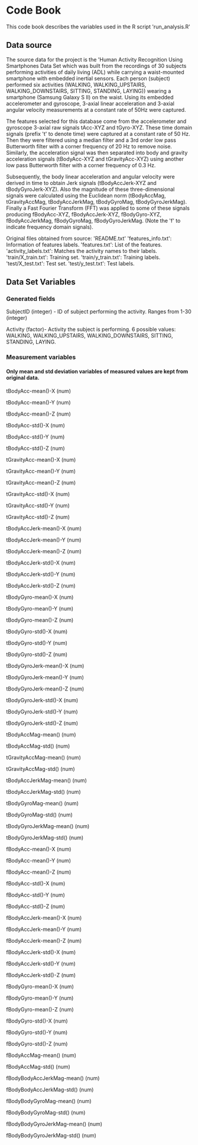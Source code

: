 # Code Book
This code book describes the variables used in the R script 'run_analysis.R'

## Data source
The source data for the project is the 'Human Activity Recognition Using Smartphones Data Set which was built from the recordings of 30 subjects performing activities of daily living (ADL) while carrying a waist-mounted smartphone with embedded inertial sensors. Each person (subject) performed six activities (WALKING, WALKING_UPSTAIRS, WALKING_DOWNSTAIRS, SITTING, STANDING, LAYING)) wearing a smartphone (Samsung Galaxy S II) on the waist. Using its embedded accelerometer and gyroscope, 3-axial linear acceleration and 3-axial angular velocity measurements at a constant rate of 50Hz were captured.

The features selected for this database come from the accelerometer and gyroscope 3-axial raw signals tAcc-XYZ and tGyro-XYZ. These time domain signals (prefix 't' to denote time) were captured at a constant rate of 50 Hz. Then they were filtered using a median filter and a 3rd order low pass Butterworth filter with a corner frequency of 20 Hz to remove noise. Similarly, the acceleration signal was then separated into body and gravity acceleration signals (tBodyAcc-XYZ and tGravityAcc-XYZ) using another low pass Butterworth filter with a corner frequency of 0.3 Hz.

Subsequently, the body linear acceleration and angular velocity were derived in time to obtain Jerk signals (tBodyAccJerk-XYZ and tBodyGyroJerk-XYZ). Also the magnitude of these three-dimensional signals were calculated using the Euclidean norm (tBodyAccMag, tGravityAccMag, tBodyAccJerkMag, tBodyGyroMag, tBodyGyroJerkMag). Finally a Fast Fourier Transform (FFT) was applied to some of these signals producing fBodyAcc-XYZ, fBodyAccJerk-XYZ, fBodyGyro-XYZ, fBodyAccJerkMag, fBodyGyroMag, fBodyGyroJerkMag. (Note the 'f' to indicate frequency domain signals).


Original files obtained from source:
'README.txt'
'features_info.txt': Information of features labels.
'features.txt': List of the features.
'activity_labels.txt': Matches the activity names to their labels.
'train/X_train.txt': Training set.
'train/y_train.txt': Training labels.
'test/X_test.txt': Test set.
'test/y_test.txt': Test labels.


## Data Set Variables
### Generated fields

SubjectID (integer) - ID of subject performing the activity. Ranges from 1-30 (integer)

Activity (factor)- Activity the subject is performing. 6 possible values: WALKING, WALKING_UPSTAIRS, WALKING_DOWNSTAIRS, SITTING, STANDING, LAYING.

### Measurement variables
#### Only mean and std deviation variables of measured values are kept from original data. 


tBodyAcc-mean()-X (num)

tBodyAcc-mean()-Y (num)

tBodyAcc-mean()-Z (num)

tBodyAcc-std()-X (num)

tBodyAcc-std()-Y (num)

tBodyAcc-std()-Z (num)

tGravityAcc-mean()-X (num)

tGravityAcc-mean()-Y (num)

tGravityAcc-mean()-Z (num)

tGravityAcc-std()-X (num)

tGravityAcc-std()-Y (num)

tGravityAcc-std()-Z (num)

tBodyAccJerk-mean()-X (num)

tBodyAccJerk-mean()-Y (num)

tBodyAccJerk-mean()-Z (num)

tBodyAccJerk-std()-X (num)

tBodyAccJerk-std()-Y (num)

tBodyAccJerk-std()-Z (num)

tBodyGyro-mean()-X (num)

tBodyGyro-mean()-Y (num)

tBodyGyro-mean()-Z (num)

tBodyGyro-std()-X (num)

tBodyGyro-std()-Y (num)

tBodyGyro-std()-Z (num)

tBodyGyroJerk-mean()-X (num)

tBodyGyroJerk-mean()-Y (num)

tBodyGyroJerk-mean()-Z (num)

tBodyGyroJerk-std()-X (num)

tBodyGyroJerk-std()-Y (num)

tBodyGyroJerk-std()-Z (num)

tBodyAccMag-mean() (num)

tBodyAccMag-std() (num)

tGravityAccMag-mean() (num)

tGravityAccMag-std() (num)

tBodyAccJerkMag-mean() (num)

tBodyAccJerkMag-std() (num)

tBodyGyroMag-mean() (num)

tBodyGyroMag-std() (num)

tBodyGyroJerkMag-mean() (num)

tBodyGyroJerkMag-std() (num)

fBodyAcc-mean()-X (num)

fBodyAcc-mean()-Y (num)

fBodyAcc-mean()-Z (num)

fBodyAcc-std()-X (num)

fBodyAcc-std()-Y (num)

fBodyAcc-std()-Z (num)

fBodyAccJerk-mean()-X (num)

fBodyAccJerk-mean()-Y (num)

fBodyAccJerk-mean()-Z (num)

fBodyAccJerk-std()-X (num)

fBodyAccJerk-std()-Y (num)

fBodyAccJerk-std()-Z (num)

fBodyGyro-mean()-X (num)

fBodyGyro-mean()-Y (num)

fBodyGyro-mean()-Z (num)

fBodyGyro-std()-X (num)

fBodyGyro-std()-Y (num)

fBodyGyro-std()-Z (num)

fBodyAccMag-mean() (num)

fBodyAccMag-std() (num)

fBodyBodyAccJerkMag-mean() (num)

fBodyBodyAccJerkMag-std() (num)

fBodyBodyGyroMag-mean() (num)

fBodyBodyGyroMag-std() (num)

fBodyBodyGyroJerkMag-mean() (num)

fBodyBodyGyroJerkMag-std() (num)
